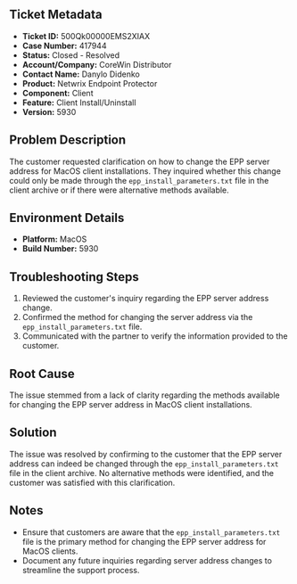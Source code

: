 ## Ticket Metadata
- **Ticket ID:** 500Qk00000EMS2XIAX
- **Case Number:** 417944
- **Status:** Closed - Resolved
- **Account/Company:** CoreWin Distributor
- **Contact Name:** Danylo Didenko
- **Product:** Netwrix Endpoint Protector
- **Component:** Client
- **Feature:** Client Install/Uninstall
- **Version:** 5930

## Problem Description
The customer requested clarification on how to change the EPP server address for MacOS client installations. They inquired whether this change could only be made through the `epp_install_parameters.txt` file in the client archive or if there were alternative methods available.

## Environment Details
- **Platform:** MacOS
- **Build Number:** 5930

## Troubleshooting Steps
1. Reviewed the customer's inquiry regarding the EPP server address change.
2. Confirmed the method for changing the server address via the `epp_install_parameters.txt` file.
3. Communicated with the partner to verify the information provided to the customer.

## Root Cause
The issue stemmed from a lack of clarity regarding the methods available for changing the EPP server address in MacOS client installations.

## Solution
The issue was resolved by confirming to the customer that the EPP server address can indeed be changed through the `epp_install_parameters.txt` file in the client archive. No alternative methods were identified, and the customer was satisfied with this clarification.

## Notes
- Ensure that customers are aware that the `epp_install_parameters.txt` file is the primary method for changing the EPP server address for MacOS clients.
- Document any future inquiries regarding server address changes to streamline the support process.